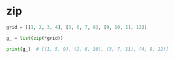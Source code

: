 # zip



```python
grid = [[1, 2, 3, 4], [5, 6, 7, 8], [9, 10, 11, 12]]

g_ = list(zip(*grid))

print(g_)  # [(1, 5, 9), (2, 6, 10), (3, 7, 11), (4, 8, 12)]
```



